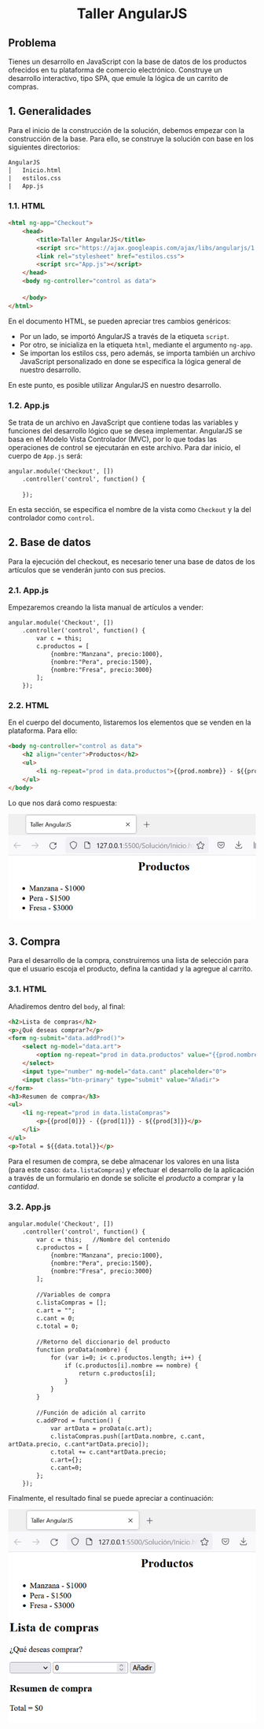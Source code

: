 <div align="center">
    <h1>Taller AngularJS</h1>
</div>

## Problema

Tienes un desarrollo en JavaScript con la base de datos de los productos ofrecidos en tu plataforma de comercio electrónico. Construye un desarrollo interactivo, tipo SPA, que emule la lógica de un carrito de compras.

## 1. Generalidades

Para el inicio de la construcción de la solución, debemos empezar con la construcción de la base. Para ello, se construye la solución con base en los siguientes directorios:

```
AngularJS   
│   Inicio.html
|   estilos.css
|   App.js
```

### 1.1. HTML

```HTML
<html ng-app="Checkout">
    <head>
        <title>Taller AngularJS</title>
        <script src="https://ajax.googleapis.com/ajax/libs/angularjs/1.8.2/angular.min.js"></script>
        <link rel="stylesheet" href="estilos.css">
        <script src="App.js"></script>
    </head>
    <body ng-controller="control as data">
        
    </body>
</html>
```

En el documento HTML, se pueden apreciar tres cambios genéricos:

* Por un lado, se importó AngularJS a través de la etiqueta <code>script</code>.
* Por otro, se inicializa en la etiqueta <code>html</code>, mediante el argumento `ng-app`.
* Se importan los estilos css, pero además, se importa también un archivo JavaScript personalizado en done se especifica la lógica general de nuestro desarrollo.

En este punto, es posible utilizar AngularJS en nuestro desarrollo.

### 1.2. App.js

Se trata de un archivo en JavaScript que contiene todas las variables y funciones del desarrollo lógico que se desea implementar. AngularJS se basa en el Modelo Vista Controlador (MVC), por lo que todas las operaciones de control se ejecutarán en este archivo. Para dar inicio, el cuerpo de <code>App.js</code> será:

```JS
angular.module('Checkout', [])
    .controller('control', function() {
        
    });
```
En esta sección, se especifica el nombre de la vista como `Checkout` y la del controlador como `control`. 

## 2. Base de datos

Para la ejecución del checkout, es necesario tener una base de datos de los artículos que se venderán junto con sus precios.

### 2.1. App.js

Empezaremos creando la lista manual de artículos a vender:

```JS
angular.module('Checkout', [])
    .controller('control', function() {
        var c = this;
        c.productos = [
            {nombre:"Manzana", precio:1000},
            {nombre:"Pera", precio:1500},
            {nombre:"Fresa", precio:3000}
        ];
    });
```

### 2.2. HTML

En el cuerpo del documento, listaremos los elementos que se venden en la plataforma. Para ello:

```HTML
<body ng-controller="control as data">
    <h2 align="center">Productos</h2>
    <ul>
        <li ng-repeat="prod in data.productos">{{prod.nombre}} - ${{prod.precio}}</li>
    </ul>
</body>
```

Lo que nos dará como respuesta:

![prod](./Images/prods.PNG)

## 3. Compra

Para el desarrollo de la compra, construiremos una lista de selección para que el usuario escoja el producto, defina la cantidad y la agregue al carrito. 

### 3.1. HTML

Añadiremos dentro del <code>body</code>, al final:

```HTML
<h2>Lista de compras</h2>
<p>¿Qué deseas comprar?</p>
<form ng-submit="data.addProd()">
    <select ng-model="data.art">
        <option ng-repeat="prod in data.productos" value="{{prod.nombre}}">{{prod.nombre}}</option>
    </select>
    <input type="number" ng-model="data.cant" placeholder="0">
    <input class="btn-primary" type="submit" value="Añadir">
</form>
<h3>Resumen de compra</h3>
<ul>
    <li ng-repeat="prod in data.listaCompras">
        <p>{{prod[0]}} - {{prod[1]}} - ${{prod[3]}}</p>
    </li>
</ul>
<p>Total = ${{data.total}}</p>
```

Para el resumen de compra, se debe almacenar los valores en una lista (para este caso: `data.listaCompras`) y efectuar el desarrollo de la aplicación a través de un formulario en donde se solicite el _producto_ a comprar y la _cantidad_.

### 3.2. App.js

```JS
angular.module('Checkout', [])
    .controller('control', function() {
        var c = this;   //Nombre del contenido
        c.productos = [
            {nombre:"Manzana", precio:1000},
            {nombre:"Pera", precio:1500},
            {nombre:"Fresa", precio:3000}
        ];

        //Variables de compra
        c.listaCompras = [];
        c.art = "";
        c.cant = 0;
        c.total = 0;

        //Retorno del diccionario del producto
        function proData(nombre) {
            for (var i=0; i< c.productos.length; i++) {
                if (c.productos[i].nombre == nombre) {
                    return c.productos[i];
                }
            }
        }

        //Función de adición al carrito
        c.addProd = function() {
            var artData = proData(c.art);
            c.listaCompras.push([artData.nombre, c.cant, artData.precio, c.cant*artData.precio]);
            c.total += c.cant*artData.precio;
            c.art={};
            c.cant=0;
        };
    });
```

Finalmente, el resultado final se puede apreciar a continuación:

![res](./Images/res.PNG)


